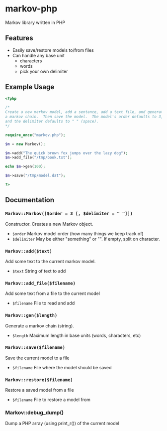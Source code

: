 # markov-php
Markov library written in PHP

## Features
 - Easily save/restore models to/from files
 - Can handle any base unit
   - characters
   - words
   - pick your own delimiter

## Example Usage
```php
<?php

/*
Create a new markov model, add a sentance, add a text file, and generate
a markov chain.  Then save the model.  The model's order defaults to 3,
and the delimiter defaults to " " (space).
*/

require_once("markov.php");

$m = new Markov();

$m->add("The quick brown fox jumps over the lazy dog");
$m->add_file("/tmp/book.txt");

echo $m->gen(100);

$m->save("/tmp/model.dat");

?>
```
## Documentation

### `Markov::Markov([$order = 3 [, $delimiter = " "]])`
Constructor.  Creates a new Markov object.
- `$order`		Markov model order (how many things we keep track of)
- `$delimiter`	May be either "something" or "".  If empty, split on character.

### `Markov::add($text)`
Add some text to the current markov model.
- `$text`		String of text to add

### `Markov::add_file($filename)`
Add some text from a file to the current model
- `$filename`	File to read and add

### `Markov::gen($length)`
Generate a markov chain (string).
- `$length`		Maximum length in base units (words, characters, etc)

### `Markov::save($filename)`
Save the current model to a file
- `$filename`	File where the model should be saved

### `Markov::restore($filename)`
Restore a saved model from a file
- `$filename`	File to restore a model from

### Markov::debug_dump()
Dump a PHP array (using print_r()) of the current model

